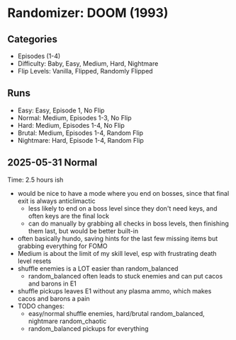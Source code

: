 # Randomizer: DOOM (1993)
## Categories
- Episodes (1-4)
- Difficulty: Baby, Easy, Medium, Hard, Nightmare
- Flip Levels: Vanilla, Flipped, Randomly Flipped

## Runs
- Easy: Easy, Episode 1, No Flip
- Normal: Medium, Episodes 1-3, No Flip
- Hard: Medium, Episodes 1-4, No Flip
- Brutal: Medium, Episodes 1-4, Random Flip
- Nightmare: Hard, Episode 1-4, Random Flip

## 2025-05-31 Normal
Time: 2.5 hours ish
- would be nice to have a mode where you end on bosses, since that final exit is always anticlimactic   
    - less likely to end on a boss level since they don't need keys, and often keys are the final lock
    - can do manually by grabbing all checks in boss levels, then finishing them last, but would be better built-in
- often basically hundo, saving hints for the last few missing items but grabbing everything for FOMO
- Medium is about the limit of my skill level, esp with frustrating death level resets
- shuffle enemies is a LOT easier than random_balanced
    - random_balanced often leads to stuck enemies and can put cacos and barons in E1
- shuffle pickups leaves E1 without any plasma ammo, which makes cacos and barons a pain
- TODO changes: 
    - easy/normal shuffle enemies, hard/brutal random_balanced, nightmare random_chaotic
    - random_balanced pickups for everything